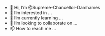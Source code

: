 - 👋 Hi, I’m @Supreme-Chancellor-Damhames
- 👀 I’m interested in ...
- 🌱 I’m currently learning ...
- 💞️ I’m looking to collaborate on ...
- 📫 How to reach me ...

<!---
Supreme-Chancellor-Damhames/Supreme-Chancellor-Damhames is a ✨ special ✨ repository because its `README.md` (this file) appears on your GitHub profile.
You can click the Preview link to take a look at your changes.
--->

